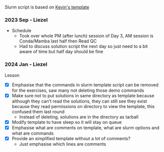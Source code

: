 Slurm script is based on [Kevin's template](https://github.com/kevinrue/OBDS_scripts/blob/main/slurm_template_short.sh)

### 2023 Sep - Liezel

- Schedule 
  + Took over whole PM (after lunch) session of Day 3, AM session is Conda/Mamba last half then Read QC
  + Had to discuss solution script the next day so just need to a bit aware of time but half day should be fine
   
### 2024 Jan - Liezel

Lesson
- [x] Emphasise that the commands in slurm template script can be removed for the exercises, saw many not deleting those demo commands
- [x] Make sure not to put solutions in same directory as template because although they can't read the solutions, they can still see they exist because they read
permissions on directory to view the template, this confused them last round
  + Instead of deleting, solutions are in the directory as tarball
- [x] Modify template to have sleep so it will stay on queue
- [x] Emphasise what are comments on template, what are slurm options and what are commands
- [x] Provide an simplified template without a lot of comments?
  + Just emphasise which lines are comments
